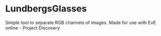 # LundbergsGlasses
Simple tool to separate RGB channels of images. Made for use with EvE online - Project Discovery
